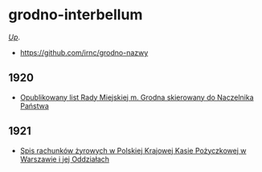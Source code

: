 # grodno-interbellum

[_Up_](https://github.com/irnc/grodno).

* https://github.com/irnc/grodno-nazwy

## 1920

* [Opublikowany list Rady Miejskiej m. Grodna skierowany do Naczelnika Państwa][list-1920]

[list-1920]: do-pana-naczelnika-panstwa.md

## 1921

* [Spis rachunków żyrowych w Polskiej Krajowej Kasie Pożyczkowej w Warszawie i jej Oddziałach][spis-1921]

[spis-1921]: https://github.com/irnc/grodno-spis-pkkp
